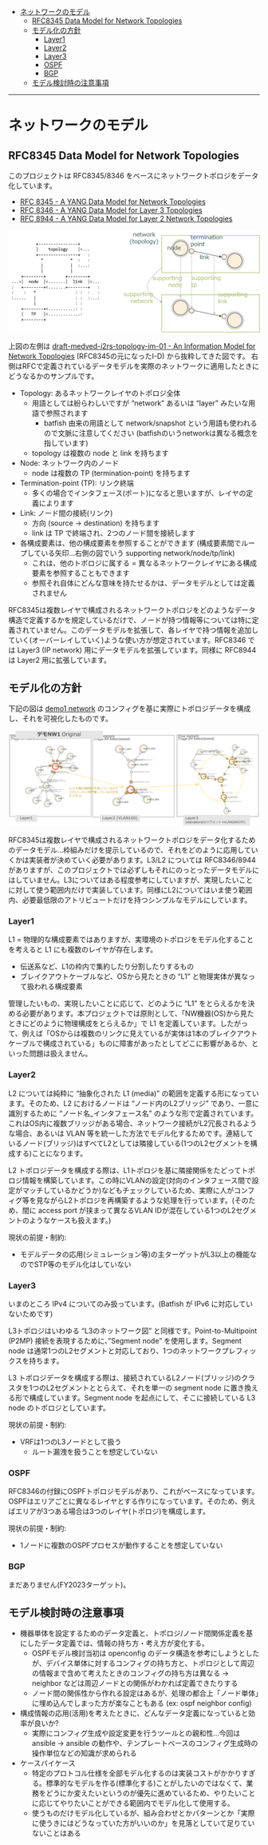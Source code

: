 <!-- TOC -->

- [ネットワークのモデル](#%E3%83%8D%E3%83%83%E3%83%88%E3%83%AF%E3%83%BC%E3%82%AF%E3%81%AE%E3%83%A2%E3%83%87%E3%83%AB)
    - [RFC8345 Data Model for Network Topologies](#rfc8345-data-model-for-network-topologies)
    - [モデル化の方針](#%E3%83%A2%E3%83%87%E3%83%AB%E5%8C%96%E3%81%AE%E6%96%B9%E9%87%9D)
        - [Layer1](#layer1)
        - [Layer2](#layer2)
        - [Layer3](#layer3)
        - [OSPF](#ospf)
        - [BGP](#bgp)
    - [モデル検討時の注意事項](#%E3%83%A2%E3%83%87%E3%83%AB%E6%A4%9C%E8%A8%8E%E6%99%82%E3%81%AE%E6%B3%A8%E6%84%8F%E4%BA%8B%E9%A0%85)

<!-- /TOC -->

---

# ネットワークのモデル

## RFC8345 Data Model for Network Topologies

このプロジェクトは RFC8345/8346 をベースにネットワークトポロジをデータ化しています。

- [RFC 8345 - A YANG Data Model for Network Topologies](https://datatracker.ietf.org/doc/rfc8345/)
- [RFC 8346 - A YANG Data Model for Layer 3 Topologies](https://datatracker.ietf.org/doc/rfc8346/)
- [RFC 8944 - A YANG Data Model for Layer 2 Network Topologies](https://datatracker.ietf.org/doc/rfc8944/)

![network model](network_model.png)

上図の左側は [draft-medved-i2rs-topology-im-01 - An Information Model for Network Topologies](https://datatracker.ietf.org/doc/draft-medved-i2rs-topology-im/) (RFC8345の元になったI-D) から抜粋してきた図です。 右側はRFCで定義されているデータモデルを実際のネットワークに適用したときにどうなるかのサンプルです。

- Topology: あるネットワークレイヤのトポロジ全体
    - 用語としては紛らわしいですが “network” あるいは “layer” みたいな用語で参照されます
        - batfish 由来の用語として network/snapshot という用語も使われるので文脈に注意してください (batfishのいうnetworkは異なる概念を指しています)
    - topology は複数の node と link を持ちます
- Node: ネットワーク内のノード
    - node は複数の TP (termination-point) を持ちます
- Termination-point (TP): リンク終端
    - 多くの場合でインタフェース(ポート)になると思いますが、レイヤの定義によります
- Link: ノード間の接続(リンク)
    - 方向 (source → destination) を持ちます
    - link は TP で終端され、2つのノード間を接続します
- 各構成要素は、他の構成要素を参照することができます (構成要素間でループしている矢印…右側の図でいう supporting network/node/tp/link)
    - これは、他のトポロジに属する = 異なるネットワークレイヤにある構成要素を参照することもできます
    - 参照それ自体にどんな意味を持たせるかは、データモデルとしては定義されません

RFC8345は複数レイヤで構成されるネットワークトポロジをどのようなデータ構造で定義するかを規定しているだけで、ノードが持つ情報等については特に定義されていません。このデータモデルを拡張して、各レイヤで持つ情報を追加していく(オーバーレイしていく)ような使い方が想定されています。RFC8346 では Layer3 (IP network) 用にデータモデルを拡張しています。同様に RFC8944 は Layer2 用に拡張しています。

## モデル化の方針

下記の図は [demo1 network](https://github.com/corestate55/batfish-test-topology/tree/develop/l2l3_demo1) のコンフィグを基に実際にトポロジデータを構成し、それを可視化したものです。

![model example](model_example.png)

RFC8345は複数レイヤで構成されるネットワークトポロジをデータ化するためのデータモデル…枠組みだけを提示しているので、それをどのように応用していくかは実装者が決めていく必要があります。L3/L2 については RFC8346/8944 がありますが、このプロジェクトでは必ずしもそれにのっとったデータモデルにはしていません。L3についてはある程度参考にしていますが、実現したいことに対して使う範囲内だけで実装しています。同様にL2についてはいま使う範囲内、必要最低限のアトリビュートだけを持つシンプルなモデルにしています。

### Layer1

 L1 = 物理的な構成要素ではありますが、実環境のトポロジをモデル化することを考えると L1 にも複数のレイヤが存在します。

- 伝送系など、L1の枠内で集約したり分割したりするもの
- ブレイクアウトケーブルなど、OSから見たときの “L1” と物理実体が異なって扱われる構成要素

管理したいもの、実現したいことに応じて、どのように “L1” をとらえるかを決める必要があります。本プロジェクトでは原則として、「NW機器(OS)から見たときにどのように物理構成をとらえるか」で L1 を定義しています。したがって、例えば「OSからは複数のリンクに見えているが実体は1本のブレイクアウトケーブルで構成されている」ものに障害があったとしてどこに影響があるか、といった問題は扱えません。

### Layer2

L2 については純粋に “抽象化された L1 (media)” の範囲を定義する形になっています。そのため、L2 におけるノードは “ノード内のL2ブリッジ” であり、一意に識別するために “ノード名_インタフェース名” のような形で定義されています。これはOS内に複数ブリッジがある場合、ネットワーク接続がL2冗長されるような場合、あるいは VLAN 等を統一した方法でモデル化するためです。連結しているノード(ブリッジ)はすべてL2としては隣接している(1つのL2セグメントを構成する)ことになります。

L2 トポロジデータを構成する際は、L1トポロジを基に隣接関係をたどってトポロジ情報を構築しています。この時にVLANの設定(対向のインタフェース間で設定がマッチしているかどうか)などもチェックしているため、実際に人がコンフィグ等を見ながらL2トポロジを再構築するような処理を行っています。(そのため、間に access port が挟まって異なるVLAN IDが混在している1つのL2セグメントのようなケースも扱えます。)

現状の前提・制約:

- モデルデータの応用(シミュレーション等)の主ターゲットがL3以上の機能なのでSTP等のモデル化はしていない

### Layer3

いまのところ IPv4 についてのみ扱っています。(Batfish が IPv6 に対応していないためです)

L3トポロジはいわゆる “L3のネットワーク図” と同様です。Point-to-Multipoint (P2MP) 接続を表現するために、”Segment node” を使用します。Segment node は通常1つのL2セグメントと対応しており、1つのネットワークプレフィックスを持ちます。

L3 トポロジデータを構成する際は、接続されているL2ノード(ブリッジ)のクラスタを1つのL2セグメントととらえて、それを単一の segment node に置き換える形で構成しています。Segment node を起点にして、そこに接続している L3 node のトポロジとしています。

現状の前提・制約:

- VRFは1つのL3ノードとして扱う
    - ルート漏洩を扱うことを想定していない

### OSPF

RFC8346の付録にOSPFトポロジモデルがあり、これがベースになっています。OSPFはエリアごとに異なるレイヤとする作りになっています。そのため、例えばエリアが3つある場合は3つのレイヤ(トポロジ)を構成します。

現状の前提・制約:

- 1ノードに複数のOSPFプロセスが動作することを想定していない

### BGP

まだありません(FY2023ターゲット)。

## モデル検討時の注意事項

- 機器単体を設定するためのデータ定義と、トポロジ/ノード間関係定義を基にしたデータ定義では、情報の持ち方・考え方が変化する。
    - OSPFモデル検討当初は openconfig のデータ構造を参考にしようとしたが、デバイス単体に対するコンフィグの持ち方と、トポロジとして周辺の情報まで含めて考えたときのコンフィグの持ち方は異なる → neighbor などは周辺ノードとの関係がわかれば定義できたりする
    - ノード間の関係性から作れる設定はあるが、処理の都合上「ノード単体」に埋め込んでしまった方が楽なこともある (ex: ospf neighbor config)
- 構成情報の応用(活用)を考えたときに、どんなデータ定義になっていると効率が良いか?
    - 実際にコンフィグ生成や設定変更を行うツールとの親和性…今回は ansible → ansible の動作や、テンプレートベースのコンフィグ生成時の操作単位などの知識が求められる
- ケースバイケース
    - 特定のプロトコル仕様を全部モデル化するのは実装コストがかかりすぎる。標準的なモデルを作る(標準化する)ことがしたいのではなくて、業務をどうにか変えたいというのが優先に進めているため、やりたいことに応じてやりたいことができる範囲内でモデル化して使用する。
    - 使うものだけモデル化しているが、組み合わせとかパターンとか「実際に使うきにはどうなっていた方がいいのか」を見落としていて足りていないことはある
